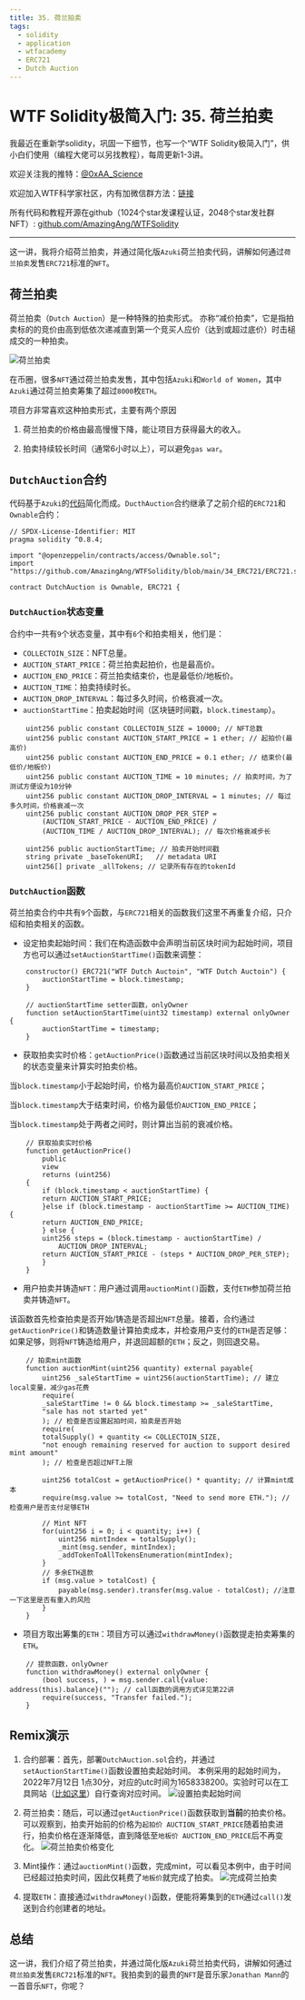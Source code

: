 ```yaml
---
title: 35. 荷兰拍卖
tags:
  - solidity
  - application
  - wtfacademy
  - ERC721
  - Dutch Auction
---
```


# WTF Solidity极简入门: 35. 荷兰拍卖

我最近在重新学solidity，巩固一下细节，也写一个“WTF Solidity极简入门”，供小白们使用（编程大佬可以另找教程），每周更新1-3讲。

欢迎关注我的推特：[@0xAA_Science](https://twitter.com/0xAA_Science)

欢迎加入WTF科学家社区，内有加微信群方法：[链接](https://discord.gg/5akcruXrsk)

所有代码和教程开源在github（1024个star发课程认证，2048个star发社群NFT）: [github.com/AmazingAng/WTFSolidity](https://github.com/AmazingAng/WTFSolidity)

-----

这一讲，我将介绍荷兰拍卖，并通过简化版`Azuki`荷兰拍卖代码，讲解如何通过`荷兰拍卖`发售`ERC721`标准的`NFT`。

## 荷兰拍卖

荷兰拍卖（`Dutch Auction`）是一种特殊的拍卖形式。 亦称“减价拍卖”，它是指拍卖标的的竞价由高到低依次递减直到第一个竞买人应价（达到或超过底价）时击槌成交的一种拍卖。

![荷兰拍卖](./img/35-1.png)

在币圈，很多`NFT`通过荷兰拍卖发售，其中包括`Azuki`和`World of Women`，其中`Azuki`通过荷兰拍卖筹集了超过`8000`枚`ETH`。

项目方非常喜欢这种拍卖形式，主要有两个原因

1. 荷兰拍卖的价格由最高慢慢下降，能让项目方获得最大的收入。

2. 拍卖持续较长时间（通常6小时以上），可以避免`gas war`。

## `DutchAuction`合约

代码基于`Azuki`的[代码](https://etherscan.io/address/0xed5af388653567af2f388e6224dc7c4b3241c544#code)简化而成。`DucthAuction`合约继承了之前介绍的`ERC721`和`Ownable`合约：

```solidity
// SPDX-License-Identifier: MIT
pragma solidity ^0.8.4;

import "@openzeppelin/contracts/access/Ownable.sol";
import "https://github.com/AmazingAng/WTFSolidity/blob/main/34_ERC721/ERC721.sol";

contract DutchAuction is Ownable, ERC721 {
```

### `DutchAuction`状态变量

合约中一共有`9`个状态变量，其中有`6`个和拍卖相关，他们是：

- `COLLECTOIN_SIZE`：NFT总量。
- `AUCTION_START_PRICE`：荷兰拍卖起拍价，也是最高价。
- `AUCTION_END_PRICE`：荷兰拍卖结束价，也是最低价/地板价。
- `AUCTION_TIME`：拍卖持续时长。
- `AUCTION_DROP_INTERVAL`：每过多久时间，价格衰减一次。
- `auctionStartTime`：拍卖起始时间（区块链时间戳，`block.timestamp`）。

```solidity
    uint256 public constant COLLECTOIN_SIZE = 10000; // NFT总数
    uint256 public constant AUCTION_START_PRICE = 1 ether; // 起拍价(最高价)
    uint256 public constant AUCTION_END_PRICE = 0.1 ether; // 结束价(最低价/地板价)
    uint256 public constant AUCTION_TIME = 10 minutes; // 拍卖时间，为了测试方便设为10分钟
    uint256 public constant AUCTION_DROP_INTERVAL = 1 minutes; // 每过多久时间，价格衰减一次
    uint256 public constant AUCTION_DROP_PER_STEP =
        (AUCTION_START_PRICE - AUCTION_END_PRICE) /
        (AUCTION_TIME / AUCTION_DROP_INTERVAL); // 每次价格衰减步长
    
    uint256 public auctionStartTime; // 拍卖开始时间戳
    string private _baseTokenURI;   // metadata URI
    uint256[] private _allTokens; // 记录所有存在的tokenId 
```

### `DutchAuction`函数
荷兰拍卖合约中共有`9`个函数，与`ERC721`相关的函数我们这里不再重复介绍，只介绍和拍卖相关的函数。

- 设定拍卖起始时间：我们在构造函数中会声明当前区块时间为起始时间，项目方也可以通过`setAuctionStartTime()`函数来调整：

```solidity
    constructor() ERC721("WTF Dutch Auctoin", "WTF Dutch Auctoin") {
        auctionStartTime = block.timestamp;
    }

    // auctionStartTime setter函数，onlyOwner
    function setAuctionStartTime(uint32 timestamp) external onlyOwner {
        auctionStartTime = timestamp;
    }
```

- 获取拍卖实时价格：`getAuctionPrice()`函数通过当前区块时间以及拍卖相关的状态变量来计算实时拍卖价格。

当`block.timestamp`小于起始时间，价格为最高价`AUCTION_START_PRICE`；

当`block.timestamp`大于结束时间，价格为最低价`AUCTION_END_PRICE`；

当`block.timestamp`处于两者之间时，则计算出当前的衰减价格。

```solidity
    // 获取拍卖实时价格
    function getAuctionPrice()
        public
        view
        returns (uint256)
    {
        if (block.timestamp < auctionStartTime) {
        return AUCTION_START_PRICE;
        }else if (block.timestamp - auctionStartTime >= AUCTION_TIME) {
        return AUCTION_END_PRICE;
        } else {
        uint256 steps = (block.timestamp - auctionStartTime) /
            AUCTION_DROP_INTERVAL;
        return AUCTION_START_PRICE - (steps * AUCTION_DROP_PER_STEP);
        }
    }
```

- 用户拍卖并铸造`NFT`：用户通过调用`auctionMint()`函数，支付`ETH`参加荷兰拍卖并铸造`NFT`。

该函数首先检查拍卖是否开始/铸造是否超出`NFT`总量。接着，合约通过`getAuctionPrice()`和铸造数量计算拍卖成本，并检查用户支付的`ETH`是否足够：如果足够，则将`NFT`铸造给用户，并退回超额的`ETH`；反之，则回退交易。

```solidity
    // 拍卖mint函数
    function auctionMint(uint256 quantity) external payable{
        uint256 _saleStartTime = uint256(auctionStartTime); // 建立local变量，减少gas花费
        require(
        _saleStartTime != 0 && block.timestamp >= _saleStartTime,
        "sale has not started yet"
        ); // 检查是否设置起拍时间，拍卖是否开始
        require(
        totalSupply() + quantity <= COLLECTOIN_SIZE,
        "not enough remaining reserved for auction to support desired mint amount"
        ); // 检查是否超过NFT上限

        uint256 totalCost = getAuctionPrice() * quantity; // 计算mint成本
        require(msg.value >= totalCost, "Need to send more ETH."); // 检查用户是否支付足够ETH
        
        // Mint NFT
        for(uint256 i = 0; i < quantity; i++) {
            uint256 mintIndex = totalSupply();
            _mint(msg.sender, mintIndex);
            _addTokenToAllTokensEnumeration(mintIndex);
        }
        // 多余ETH退款
        if (msg.value > totalCost) {
            payable(msg.sender).transfer(msg.value - totalCost); //注意一下这里是否有重入的风险
        }
    }
```

- 项目方取出筹集的`ETH`：项目方可以通过`withdrawMoney()`函数提走拍卖筹集的`ETH`。

```solidity
    // 提款函数，onlyOwner
    function withdrawMoney() external onlyOwner {
        (bool success, ) = msg.sender.call{value: address(this).balance}(""); // call函数的调用方式详见第22讲
        require(success, "Transfer failed.");
    }
```
## Remix演示

1. 合约部署：首先，部署`DutchAuction.sol`合约，并通过`setAuctionStartTime()`函数设置拍卖起始时间。
本例采用的起始时间为，2022年7月12日 1点30分，对应的utc时间为1658338200。实验时可以在工具网站（[比如这里](https://tool.chinaz.com/tools/unixtime.aspx)）自行查询对应时间。
![设置拍卖起始时间](./img/35-2.png)

2. 荷兰拍卖：随后，可以通过`getAuctionPrice()`函数获取到**当前**的拍卖价格。可以观察到，拍卖开始前的价格为`起拍价 AUCTION_START_PRICE`随着拍卖进行，拍卖价格在逐渐降低，直到降低至`地板价 AUCTION_END_PRICE`后不再变化。
![荷兰拍卖价格变化](./img/35-3.png)

3. Mint操作：通过`auctionMint()`函数，完成mint，可以看见本例中，由于时间已经超过拍卖时间，因此仅耗费了`地板价`就完成了拍卖。
![完成荷兰拍卖](./img/35-4.png)

4. 提取`ETH`：直接通过`withdrawMoney()`函数，便能将筹集到的`ETH`通过`call()`发送到合约创建者的地址。

## 总结

这一讲，我们介绍了荷兰拍卖，并通过简化版`Azuki`荷兰拍卖代码，讲解如何通过`荷兰拍卖`发售`ERC721`标准的`NFT`。我拍卖到的最贵的`NFT`是音乐家`Jonathan Mann`的一首音乐`NFT`，你呢？

